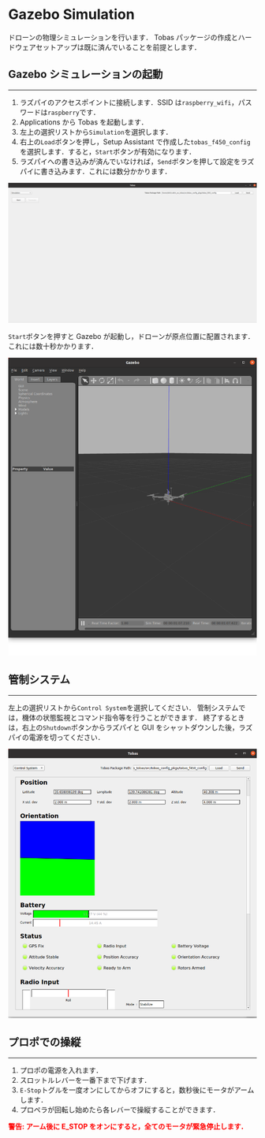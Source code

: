 # Gazebo Simulation

ドローンの物理シミュレーションを行います．
Tobas パッケージの作成とハードウェアセットアップは既に済んでいることを前提とします．

## Gazebo シミュレーションの起動

---

1. ラズパイのアクセスポイントに接続します．SSID は`raspberry_wifi`，パスワードは`raspberry`です．
1. Applications から Tobas を起動します．
1. 左上の選択リストから`Simulation`を選択します．
1. 右上の`Load`ボタンを押し，Setup Assistant で作成した`tobas_f450_config`を選択します．すると，`Start`ボタンが有効になります．
1. ラズパイへの書き込みが済んでいなければ，`Send`ボタンを押して設定をラズパイに書き込みます．これには数分かかります．

![simulation_page](resources/gazebo_simulation/simulation_page.png)

`Start`ボタンを押すと Gazebo が起動し，ドローンが原点位置に配置されます．これには数十秒かかります．

![gazebo](resources/gazebo_simulation/gazebo.png)

## 管制システム

---

左上の選択リストから`Control System`を選択してください．
管制システムでは，機体の状態監視とコマンド指令等を行うことができます．
終了するときは，右上の`Shutdown`ボタンからラズパイと GUI をシャットダウンした後，ラズパイの電源を切ってください．

![control_system](resources/gazebo_simulation/control_system.png)

## プロポでの操縦

---

1. プロポの電源を入れます．
1. スロットルレバーを一番下まで下げます．
1. `E-Stop`トグルを一度オンにしてからオフにすると，数秒後にモータがアームします．
1. プロペラが回転し始めたら各レバーで操縦することができます．

<span style="color: red;"><strong>警告: アーム後に E_STOP をオンにすると，全てのモータが緊急停止します．</strong></span>

<!-- TODO -->
<!-- ## ROS API で操作

---

ROS API 用いてドローンに指令を送ることもできます．
ユーザのプログラムからドローンの情報にアクセスできるため，アプリケーションを作成する際に有用です．
詳しくは[ROS API](ros_api.md)をご覧ください．

まず，ドローンを操作するスクリプトを配置するための ROS パッケージを作成します．

```bash
$ cd ~/catkin_ws/src/
$ catkin_create_pkg my_tobas_example
```

一度ビルドとソースを行い，パッケージをシェルに読み込ませます．

```bash
$ catkin build my_tobas_example
$ source ~/catkin_ws/devel/setup.bash
```

次に，スクリプトを ROS パッケージ内に作成します．
以下は`takeoff_action`アクションで離陸し，`command/pos_vel_acc_yaw`トピックで位置指令を行う Python スクリプトの例です．
これを`my_tobas_example/scripts/`以下に配置してください．

```python
#!/usr/bin/env python3

import rospy
import actionlib

from tobas_msgs.msg import TakeoffAction, TakeoffGoal, TakeoffResult, PosVelAccYaw

ALTITUDE = 3.0  # [m]
SIDE_LENGTH = 5.0  # [m]
INTERVAL = 5.0  # [s]


if __name__ == "__main__":
    # ROSノードの初期化
    rospy.init_node("command_square_trajectory")

    # 離陸アクションクライアントの作成
    takeoff_client = actionlib.SimpleActionClient("takeoff_action", TakeoffAction)

    # アクションサーバーが起動するのを待つ
    takeoff_client.wait_for_server()

    # アクションゴールを作成
    takeoff_goal = TakeoffGoal()
    takeoff_goal.target_altitude = ALTITUDE
    takeoff_goal.duration = INTERVAL

    # アクションゴールを送信
    takeoff_client.send_goal_and_wait(takeoff_goal)

    # アクションの結果を取得
    if takeoff_client.get_state() != actionlib.GoalStatus.SUCCEEDED:
        rospy.logerr("Takeoff action failed.")
        rospy.signal_shutdown()

    # コマンドのパブリッシャーを作成
    command_pub = rospy.Publisher("command/pos_vel_acc_yaw", PosVelAccYaw, queue_size=1)

    # 正方形の頂点を指令し続ける
    while not rospy.is_shutdown():
        # 頂点1
        command = PosVelAccYaw()
        command.pos.x = SIDE_LENGTH / 2
        command.pos.y = SIDE_LENGTH / 2
        command.pos.z = ALTITUDE
        command_pub.publish(command)
        rospy.sleep(INTERVAL)

        # 頂点2
        command = PosVelAccYaw()
        command.pos.x = -SIDE_LENGTH / 2
        command.pos.y = SIDE_LENGTH / 2
        command.pos.z = ALTITUDE
        command_pub.publish(command)
        rospy.sleep(INTERVAL)

        # 頂点3
        command = PosVelAccYaw()
        command.pos.x = -SIDE_LENGTH / 2
        command.pos.y = -SIDE_LENGTH / 2
        command.pos.z = ALTITUDE
        command_pub.publish(command)
        rospy.sleep(INTERVAL)

        # 頂点4
        command = PosVelAccYaw()
        command.pos.x = SIDE_LENGTH / 2
        command.pos.y = -SIDE_LENGTH / 2
        command.pos.z = ALTITUDE
        command_pub.publish(command)
        rospy.sleep(INTERVAL)
```

スクリプトに実行権限を与えます．

```bash
$ chmod u+x ~/catkin_ws/src/my_tobas_example/scripts/command_square_trajectory_node.py
```

スクリプトを実行すると，ドローンが離陸後に正方形の辺上を移動し続けます．
トピックはドローンの名前空間 (URDF 作成時に設定した`Robot Name`) 内に存在するため，名前空間`__ns`を指定します．

```bash
$ rosrun my_tobas_example command_square_trajectory_node.py __ns:=f450
```

## パラメータチューニング

---

必要であれば飛行中にオンラインでパラメータを調整することができます．
以下のコマンドで調整用の GUI を立ち上げます:

```bash
$ rosrun rqt_reconfigure rqt_reconfigure
```

![rqt_reconfigure](resources/gazebo_simulation/rqt_reconfigure.png)

オンラインで調整可能な全てのパラメータが表示され，水平バー，エディタ等で値を調整することができます．
パラメータ名にカーソルを重ねると，パラメータの説明文が表示されます．
詳しくは<a href=https://wiki.ros.org/rqt_reconfigure>rqt_reconfigure | ROS</a>をご覧ください． -->
